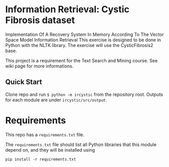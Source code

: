 # Information Retrieval: Cystic Fibrosis dataset

Implementation Of A Recovery System In Memory According To The Vector Space Model Information Retrieval
This exercise is designed to be done in Python with the NLTK library.
The exercise will use the CysticFibrosis2 base.

This project is a requirement for the Text Search and Mining course. See wiki page for more informations.


## Quick Start

Clone repo and run `$ python -m ircystic` from the repository root. Outputs for each module are under `ircystic/src/output`.

# Requirements

This repo has a `requirements.txt` file.

The `requirements.txt` file should list all Python libraries that this module depend on, and they will be installed using

```
pip install -r requirements.txt
```